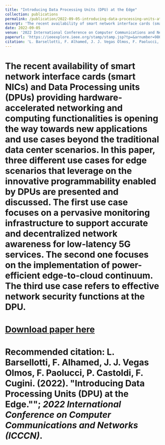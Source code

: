 ```yaml
---
title: "Introducing Data Processing Units (DPU) at the Edge"
collection: publications
permalink: /publication/2022-09-05-introducing-data-processing-units-at-the-edge
excerpt: 'The recent availability of smart network interface cards (smart NICs) and Data Processing units (DPUs) providing hardware-accelerated networking and computing functionalities is opening the way towards new applications and use cases beyond the traditional data center scenarios. In this paper, three different use cases for edge scenarios that leverage on the innovative programmability enabled by DPUs are presented and discussed. The first use case focuses on a pervasive monitoring infrastructure to support accurate and decentralized network awareness for low-latency 5G services. The second one focuses on the implementation of power-efficient edge-to-cloud continuum. The third use case refers to effective network security functions at the DPU.'
date: 2022-09-05
venue: '2022 International Conference on Computer Communications and Networks (ICCCN)'
paperurl: 'https://ieeexplore.ieee.org/stamp/stamp.jsp?tp=&arnumber=9868927'
citation: 'L. Barsellotti, F. Alhamed, J. J. Vegas Olmos, F. Paolucci, P. Castoldi, F. Cugini. (2022). &quot;Introducing Data Processing Units (DPU) at the Edge.&quot; <i>2022 International Conference on Computer Communications and Networks (ICCCN)</i>.'
---
```

# The recent availability of smart network interface cards (smart NICs) and Data Processing units (DPUs) providing hardware-accelerated networking and computing functionalities is opening the way towards new applications and use cases beyond the traditional data center scenarios. In this paper, three different use cases for edge scenarios that leverage on the innovative programmability enabled by DPUs are presented and discussed. The first use case focuses on a pervasive monitoring infrastructure to support accurate and decentralized network awareness for low-latency 5G services. The second one focuses on the implementation of power-efficient edge-to-cloud continuum. The third use case refers to effective network security functions at the DPU.

# [Download paper here](https://ieeexplore.ieee.org/stamp/stamp.jsp?tp=&arnumber=9868927)

# Recommended citation: L. Barsellotti, F. Alhamed, J. J. Vegas Olmos, F. Paolucci, P. Castoldi, F. Cugini. (2022). "Introducing Data Processing Units (DPU) at the Edge.""; <i>2022 International Conference on Computer Communications and Networks (ICCCN)</i>.
